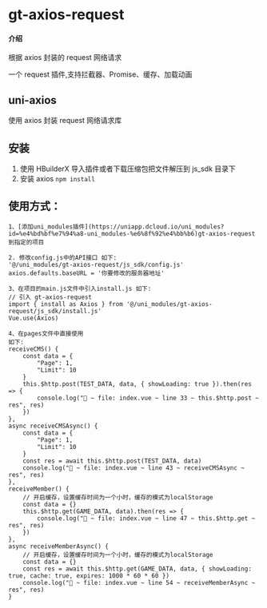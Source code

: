 # gt-axios-request

#### 介绍

根据 axios 封装的 request 网络请求

一个 request 插件,支持拦截器、Promise、缓存、加载动画

## uni-axios

使用 axios 封装 request 网络请求库

## 安装

1. 使用 HBuilderX 导入插件或者下载压缩包把文件解压到 js_sdk 目录下
2. 安装 axios
   `npm install`

## 使用方式：

```
1、[添加uni_modules插件](https://uniapp.dcloud.io/uni_modules?id=%e4%bd%bf%e7%94%a8-uni_modules-%e6%8f%92%e4%bb%b6)gt-axios-request到指定的项目

2. 修改config.js中的API接口 如下:
'@/uni_modules/gt-axios-request/js_sdk/config.js'
axios.defaults.baseURL = '你要修改的服务器地址' 

3、在项目的main.js文件中引入install.js 如下:
// 引入 gt-axios-request
import { install as Axios } from '@/uni_modules/gt-axios-request/js_sdk/install.js'
Vue.use(Axios)

4、在pages文件中直接使用
如下:
receiveCMS() {
	const data = {
		"Page": 1,
		"Limit": 10
	}
	this.$http.post(TEST_DATA, data, { showLoading: true }).then(res => {
		console.log("🚀 ~ file: index.vue ~ line 33 ~ this.$http.post ~ res", res)
	})
},
async receiveCMSAsync() {
	const data = {
		"Page": 1,
		"Limit": 10
	}
	const res = await this.$http.post(TEST_DATA, data)
	console.log("🚀 ~ file: index.vue ~ line 43 ~ receiveCMSAsync ~ res", res)
},
receiveMember() {
	// 开启缓存，设置缓存时间为一个小时，缓存的模式为localStorage
	const data = {}
	this.$http.get(GAME_DATA, data).then(res => {
		console.log("🚀 ~ file: index.vue ~ line 47 ~ this.$http.get ~ res", res)
	})
},
async receiveMemberAsync() {
	// 开启缓存，设置缓存时间为一个小时，缓存的模式为localStorage
	const data = {}
	const res = await this.$http.get(GAME_DATA, data, { showLoading: true, cache: true, expires: 1000 * 60 * 60 })
	console.log("🚀 ~ file: index.vue ~ line 54 ~ receiveMemberAsync ~ res", res)
}
```
